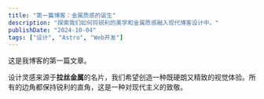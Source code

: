```yaml
---
title: "第一篇博客：金属质感的诞生"
description: "探索我们如何将锐利的美学和金属质感融入现代博客设计中。"
publishDate: "2024-10-04"
tags: ["设计", "Astro", "Web开发"]
---
```


这是我博客的第一篇文章。

设计灵感来源于**拉丝金属**的名片，我们希望创造一种既硬朗又精致的视觉体验。所有的边角都保持锐利的直角，这是一种对现代主义的致敬。